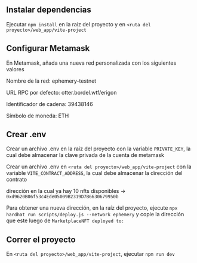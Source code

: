 ## Instalar dependencias

Ejecutar `npm install` en la raíz del proyecto y en `<ruta del proyecto>/web_app/vite-project`

## Configurar Metamask

En Metamask, añada una nueva red personalizada con los siguientes valores 

Nombre de la red: ephemery-testnet

URL RPC por defecto: otter.bordel.wtf/erigon

Identificador de cadena: 39438146

Símbolo de moneda: ETH


## Crear .env

Crear un archivo .env en la raíz del proyecto con la variable `PRIVATE_KEY`, la cual debe almacenar la clave privada de la cuenta de metamask

Crear un archivo .env en `<ruta del proyecto>/web_app/vite-project` con la variable `VITE_CONTRACT_ADDRESS`, la cual debe almacenar la dirección del contrato

dirección en la cual ya hay 10 nfts disponibles -> `0xd9620B06f53c4Ede05009B2319D7B6630679950b`

Para obtener una nueva dirección, en la raíz del proyecto, ejecute `npx hardhat run scripts/deploy.js --network ephemery` y copie la dirección que este luego de `MarketplaceNFT deployed to:`

## Correr el proyecto

En `<ruta del proyecto>/web_app/vite-project`, ejecutar `npm run dev`